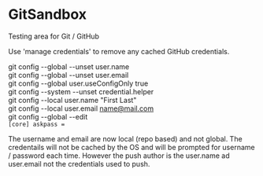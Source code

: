 # GitSandbox
Testing area for Git / GitHub 

Use 'manage credentials' to remove any cached GitHub credentials.

git config --global --unset user.name<br>
git config --global --unset user.email<br>
git config --global user.useConfigOnly true<br>
git config --system --unset credential.helper<br>
git config --local user.name "First Last"<br>
git config --local user.email name@mail.com<br>
git config --global --edit<br>
`[core]
    askpass =` 

The username and email are now local (repo based) and not global. The credentails will not be cached by the OS and will be prompted for username / password each time. However the push author is the user.name ad user.email not the credentials used to push.
